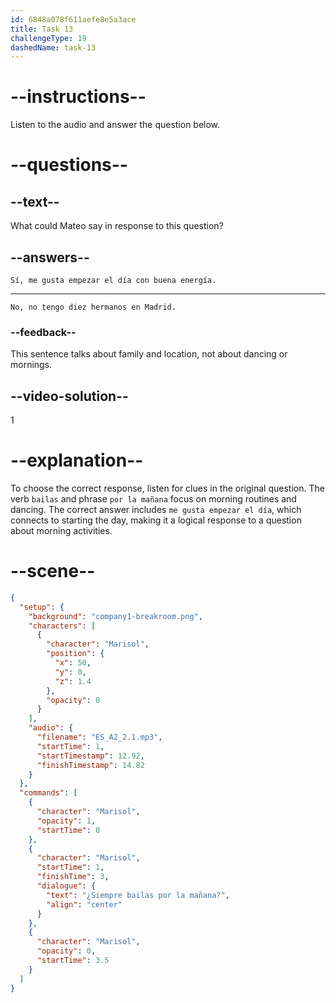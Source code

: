 ```yaml
---
id: 6848a078f611aefe8e5a3ace
title: Task 13
challengeType: 19
dashedName: task-13
---
```

<!-- (Audio) ¿Siempre bailas por la mañana? -->
<!-- SPEAKING -->

# --instructions--

Listen to the audio and answer the question below.

# --questions--

## --text--

What could Mateo say in response to this question?

## --answers--

`Sí, me gusta empezar el día con buena energía.`

---

`No, no tengo diez hermanos en Madrid.`

### --feedback--

This sentence talks about family and location, not about dancing or mornings.

## --video-solution--

1

# --explanation--

To choose the correct response, listen for clues in the original question. The verb `bailas` and phrase `por la mañana` focus on morning routines and dancing. The correct answer includes `me gusta empezar el día`, which connects to starting the day, making it a logical response to a question about morning activities.

# --scene--

```json
{
  "setup": {
    "background": "company1-breakroom.png",
    "characters": [
      {
        "character": "Marisol",
        "position": {
          "x": 50,
          "y": 0,
          "z": 1.4
        },
        "opacity": 0
      }
    ],
    "audio": {
      "filename": "ES_A2_2.1.mp3",
      "startTime": 1,
      "startTimestamp": 12.92,
      "finishTimestamp": 14.82
    }
  },
  "commands": [
    {
      "character": "Marisol",
      "opacity": 1,
      "startTime": 0
    },
    {
      "character": "Marisol",
      "startTime": 1,
      "finishTime": 3,
      "dialogue": {
        "text": "¿Siempre bailas por la mañana?",
        "align": "center"
      }
    },
    {
      "character": "Marisol",
      "opacity": 0,
      "startTime": 3.5
    }
  ]
}
```

